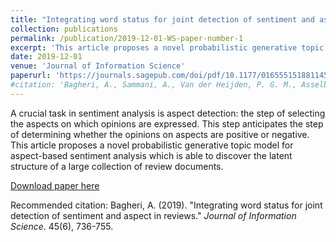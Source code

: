 ```yaml
---
title: "Integrating word status for joint detection of sentiment and aspect in reviews"
collection: publications
permalink: /publication/2019-12-01-WS-paper-number-1
excerpt: 'This article proposes a novel probabilistic generative topic model for aspect-based sentiment analysis which is able to discover the latent structure of a large collection of review documents.'
date: 2019-12-01
venue: 'Journal of Information Science'
paperurl: 'https://journals.sagepub.com/doi/pdf/10.1177/0165551518811458'
#citation: 'Bagheri, A., Sammani, A., Van der Heijden, P. G. M., Asselbergs, F. W., & Oberski, D. L. (2020). &quot;ETM: Enrichment by topic modeling for automated clinical sentence classification to detect patients' disease history.&quot; <i>Journal of Intelligent Information Systems</i>. 55(2), 329-349.'
---
```

A crucial task in sentiment analysis is aspect detection: the step of selecting the aspects on which opinions are expressed. This step anticipates the step of determining whether the opinions on aspects are positive or negative. This article proposes a novel probabilistic generative topic model for aspect-based sentiment analysis which is able to discover the latent structure of a large collection of review documents. 

[Download paper here](https://journals.sagepub.com/doi/pdf/10.1177/0165551518811458)

Recommended citation: Bagheri, A. (2019). &quot;Integrating word status for joint detection of sentiment and aspect in reviews.&quot; <i>Journal of Information Science</i>. 45(6), 736-755.
